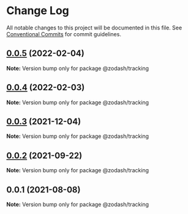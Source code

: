 # Change Log

All notable changes to this project will be documented in this file.
See [Conventional Commits](https://conventionalcommits.org) for commit guidelines.

## [0.0.5](https://github.com/zcorky/zodash/compare/@zodash/tracking@0.0.4...@zodash/tracking@0.0.5) (2022-02-04)

**Note:** Version bump only for package @zodash/tracking





## [0.0.4](https://github.com/zcorky/zodash/compare/@zodash/tracking@0.0.3...@zodash/tracking@0.0.4) (2022-02-03)

**Note:** Version bump only for package @zodash/tracking





## [0.0.3](https://github.com/zcorky/zodash/compare/@zodash/tracking@0.0.2...@zodash/tracking@0.0.3) (2021-12-04)

**Note:** Version bump only for package @zodash/tracking





## [0.0.2](https://github.com/zcorky/zodash/compare/@zodash/tracking@0.0.1...@zodash/tracking@0.0.2) (2021-09-22)

**Note:** Version bump only for package @zodash/tracking





## 0.0.1 (2021-08-08)

**Note:** Version bump only for package @zodash/tracking
